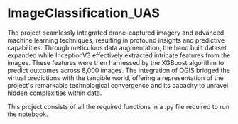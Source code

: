 # ImageClassification_UAS

The project seamlessly integrated drone-captured imagery and advanced machine learning techniques, resulting in profound insights and predictive capabilities. Through meticulous data augmentation, the hand built dataset expanded while InceptionV3 effectively extracted intricate features from the images. These features were then harnessed by the XGBoost algorithm to predict outcomes across 8,000 images. The integration of QGIS bridged the virtual predictions with the tangible world, offering a representation of the project's remarkable technological convergence and its capacity to unravel hidden complexities within data.

This project consists of all the required functions in a .py file required to run the notebook.
